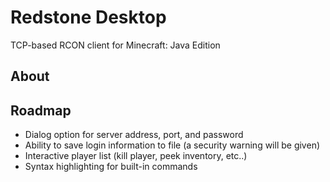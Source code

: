 # Redstone Desktop
TCP-based RCON client for Minecraft: Java Edition
## About

## Roadmap
* Dialog option for server address, port, and password 
* Ability to save login information to file (a security warning will be given)
* Interactive player list (kill player, peek inventory, etc..)
* Syntax highlighting for built-in commands

